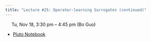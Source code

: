 ```yaml
---
title: "Lecture #25: Operator-learning Surrogates (continued)"
---
```


&nbsp;&nbsp;&nbsp;&nbsp;&nbsp;Tu, Nov 18, 3:30 pm – 4:45 pm (Bo Guo)

- [Pluto Notebook](../pluto_notebooks/Lec25_operator_learning_continued.html)
